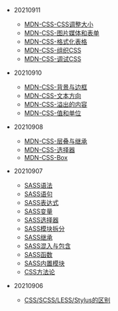 * 20210911
    * [MDN-CSS-CSS调整大小](frontend/css/MDNCSS/基础/CSS调整大小.md)
    * [MDN-CSS-图片媒体和表单](frontend/css/MDNCSS/基础/图片媒体和表单.md)
    * [MDN-CSS-格式化表格](frontend/css/MDNCSS/基础/格式化表格.md)
    * [MDN-CSS-组织CSS](frontend/css/MDNCSS/基础/组织CSS.md)
    * [MDN-CSS-调试CSS](frontend/css/MDNCSS/基础/调试CSS.md)

* 20210910
    * [MDN-CSS-背景与边框](frontend/css/MDNCSS/基础/背景与边框.md)
    * [MDN-CSS-文本方向](frontend/css/MDNCSS/基础/文本方向.md)
    * [MDN-CSS-溢出的内容](frontend/css/MDNCSS/基础/溢出的内容.md)
    * [MDN-CSS-值和单位](frontend/css/MDNCSS/基础/值和单位.md)
* 20210908
    * [MDN-CSS-层叠与继承](frontend/css/MDNCSS/基础/层叠与继承.md)
    * [MDN-CSS-选择器](frontend/css/MDNCSS/基础/选择器.md)
    * [MDN-CSS-Box](frontend/css/MDNCSS/基础/Box.md)
* 20210907
    * [SASS语法](frontend/css/sass语法.md)
    * [SASS语句](frontend/css/sass语句.md)
    * [SASS表达式](frontend/css/sass表达式.md)
    * [SASS变量](frontend/css/sass变量.md)
    * [SASS选择器](frontend/css/sass选择器.md)
    * [SASS模块拆分](frontend/css/sass模块拆分.md)
    * [SASS继承](frontend/css/sass继承.md)
    * [SASS混入与包含](frontend/css/sass混入与包含.md)
    * [SASS函数](frontend/css/Sass函数.md)
    * [SASS内置模块](frontend/css/sass内置模块.md)
    * [CSS方法论](frontend/css/CSS_Methodologies.md)

* 20210906
    * [CSS/SCSS/LESS/Stylus的区别](frontend/css/css_scss_less_stylus.md)